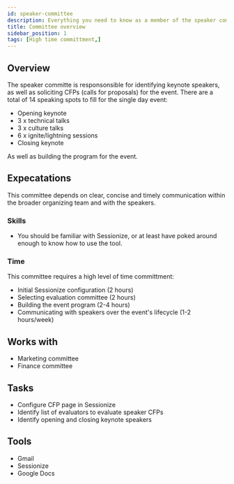 ```yaml
---
id: speaker-committee
description: Everything you need to know as a member of the speaker committee
title: Committee overview
sidebar_position: 1
tags: [High time committment,]
---
```


## Overview

The speaker committe is responsonsible for identifying keynote speakers, as well as soliciting CFPs (calls for proposals) for the event. There are a total of 14 speaking spots to fill for the single day event:

* Opening keynote
* 3 x technical talks
* 3 x culture talks
* 6 x ignite/lightning sessions
* Closing keynote

As well as building the program for the event.

## Expecatations

This committee depends on clear, concise and timely communication within the broader organizing team and with the speakers.

### Skills

* You should be familiar with Sessionize, or at least have poked around enough to know how to use the tool.

### Time

This committee requires a high level of time committment:

* Initial Sessionize configuration (2 hours)
* Selecting evaluation committee (2 hours)
* Building the event program (2-4 hours)
* Communicating with speakers over the event's lifecycle (1-2 hours/week)

## Works with

* Marketing committee
* Finance committee

## Tasks

* Configure CFP page in Sessionize
* Identify list of evaluators to evaluate speaker CFPs
* Identify opening and closing keynote speakers

## Tools

* Gmail
* Sessionize
* Google Docs